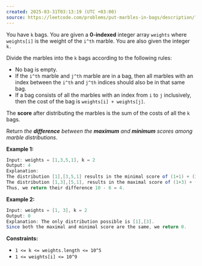 ```yaml
---
created: 2025-03-31T03:13:19 (UTC +03:00)
source: https://leetcode.com/problems/put-marbles-in-bags/description/?envType=daily-question&envId=2025-03-31
---
```

You have `k` bags. You are given a **0-indexed** integer array `weights` where `weights[i]` is the weight of the `i^th` marble. You are also given the integer `k.`

Divide the marbles into the `k` bags according to the following rules:

-   No bag is empty.
-   If the `i^th` marble and `j^th` marble are in a bag, then all marbles with an index between the `i^th` and `j^th` indices should also be in that same bag.
-   If a bag consists of all the marbles with an index from `i` to `j` inclusively, then the cost of the bag is `weights[i] + weights[j]`.

The **score** after distributing the marbles is the sum of the costs of all the `k` bags.

Return _the **difference** between the **maximum** and **minimum** scores among marble distributions_.


**Example 1:**

``` Java
Input: weights = [1,3,5,1], k = 2
Output: 4
Explanation: 
The distribution [1],[3,5,1] results in the minimal score of (1+1) + (3+1) = 6. 
The distribution [1,3],[5,1], results in the maximal score of (1+3) + (5+1) = 10. 
Thus, we return their difference 10 - 6 = 4.
```


**Example 2:**

``` Java
Input: weights = [1, 3], k = 2
Output: 0
Explanation: The only distribution possible is [1],[3]. 
Since both the maximal and minimal score are the same, we return 0.
```


**Constraints:**

-   `1 <= k <= weights.length <= 10^5`
-   `1 <= weights[i] <= 10^9`
